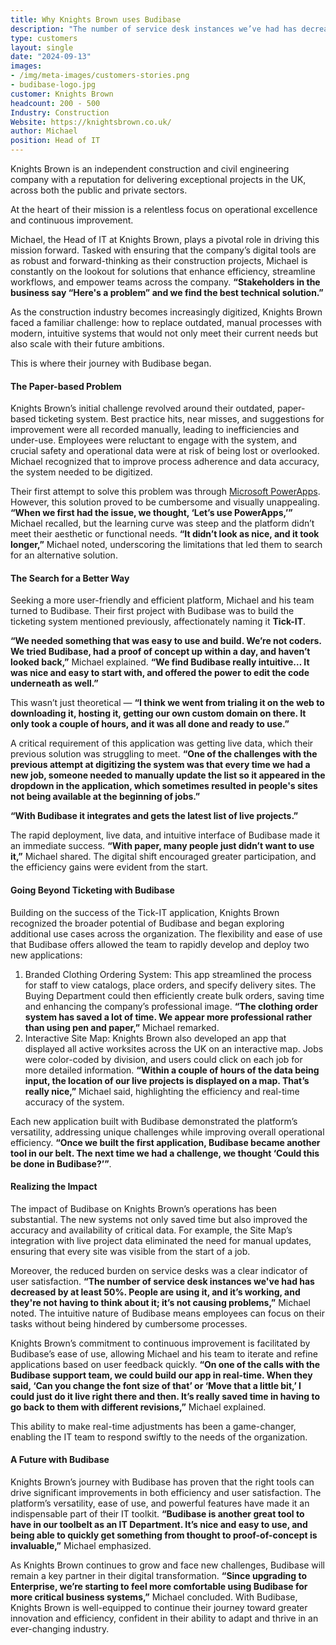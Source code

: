 ```yaml
---
title: Why Knights Brown uses Budibase
description: "The number of service desk instances we’ve had has decreased by at least 50%. People are using it, and it’s working, and they’re not having to think about it; it’s not causing problems."
type: customers
layout: single
date: "2024-09-13"
images:
- /img/meta-images/customers-stories.png
- budibase-logo.jpg
customer: Knights Brown
headcount: 200 - 500
Industry: Construction
Website: https://knightsbrown.co.uk/
author: Michael
position: Head of IT
---
```


Knights Brown is an independent construction and civil engineering company with a reputation for delivering exceptional projects in the UK, across both the public and private sectors. 

At the heart of their mission is a relentless focus on operational excellence and continuous improvement. 

Michael, the Head of IT at Knights Brown, plays a pivotal role in driving this mission forward. Tasked with ensuring that the company’s digital tools are as robust and forward-thinking as their construction projects, Michael is constantly on the lookout for solutions that enhance efficiency, streamline workflows, and empower teams across the company. **“Stakeholders in the business say “Here's a problem” and we find the best technical solution.”**

As the construction industry becomes increasingly digitized, Knights Brown faced a familiar challenge: how to replace outdated, manual processes with modern, intuitive systems that would not only meet their current needs but also scale with their future ambitions. 

This is where their journey with Budibase began.


#### The Paper-based Problem

Knights Brown’s initial challenge revolved around their outdated, paper-based ticketing system. Best practice hits, near misses, and suggestions for improvement were all recorded manually, leading to inefficiencies and under-use. Employees were reluctant to engage with the system, and crucial safety and operational data were at risk of being lost or overlooked. Michael recognized that to improve process adherence and data accuracy, the system needed to be digitized.

Their first attempt to solve this problem was through [Microsoft PowerApps](https://budibase.com/blog/alternatives/powerapps/). However, this solution proved to be cumbersome and visually unappealing. **“When we first had the issue, we thought, ‘Let’s use PowerApps,’”** Michael recalled, but the learning curve was steep and the platform didn’t meet their aesthetic or functional needs. **“It didn’t look as nice, and it took longer,”** Michael noted, underscoring the limitations that led them to search for an alternative solution.


#### The Search for a Better Way

Seeking a more user-friendly and efficient platform, Michael and his team turned to Budibase. Their first project with Budibase was to build the ticketing system mentioned previously, affectionately naming it **Tick-IT**.

**“We needed something that was easy to use and build. We’re not coders. We tried Budibase, had a proof of concept up within a day, and haven’t looked back,”** Michael explained. **“We find Budibase really intuitive… It was nice and easy to start with, and offered the power to edit the code underneath as well.”**

This wasn’t just theoretical — **“I think we went from trialing it on the web to downloading it, hosting it, getting our own custom domain on there. It only took a couple of hours, and it was all done and ready to use.”**

A critical requirement of this application was getting live data, which their previous solution was struggling to meet. **“One of the challenges with the previous attempt at digitizing the system was that every time we had a new job, someone needed to manually update the list so it appeared in the dropdown in the application, which sometimes resulted in people's sites not being available at the beginning of jobs.”**

**“With Budibase it integrates and gets the latest list of live projects.”**

The rapid deployment, live data, and intuitive interface of Budibase made it an immediate success. **“With paper, many people just didn’t want to use it,”** Michael shared. The digital shift encouraged greater participation, and the efficiency gains were evident from the start.


#### Going Beyond Ticketing with Budibase

Building on the success of the Tick-IT application, Knights Brown recognized the broader potential of Budibase and began exploring additional use cases across the organization. The flexibility and ease of use that Budibase offers allowed the team to rapidly develop and deploy two new applications:



1. Branded Clothing Ordering System: This app streamlined the process for staff to view catalogs, place orders, and specify delivery sites. The Buying Department could then efficiently create bulk orders, saving time and enhancing the company’s professional image. **“The clothing order system has saved a lot of time. We appear more professional rather than using pen and paper,”** Michael remarked.
2. Interactive Site Map: Knights Brown also developed an app that displayed all active worksites across the UK on an interactive map. Jobs were color-coded by division, and users could click on each job for more detailed information. **“Within a couple of hours of the data being input, the location of our live projects is displayed on a map. That’s really nice,”** Michael said, highlighting the efficiency and real-time accuracy of the system.

Each new application built with Budibase demonstrated the platform’s versatility, addressing unique challenges while improving overall operational efficiency. **“Once we built the first application, Budibase became another tool in our belt. The next time we had a challenge, we thought ‘Could this be done in Budibase?’”**.


#### Realizing the Impact

The impact of Budibase on Knights Brown’s operations has been substantial. The new systems not only saved time but also improved the accuracy and availability of critical data. For example, the Site Map’s integration with live project data eliminated the need for manual updates, ensuring that every site was visible from the start of a job.

Moreover, the reduced burden on service desks was a clear indicator of user satisfaction. **“The number of service desk instances we've had has decreased by at least 50%. People are using it, and it’s working, and they're not having to think about it; it’s not causing problems,”** Michael noted. The intuitive nature of Budibase means employees can focus on their tasks without being hindered by cumbersome processes.

Knights Brown’s commitment to continuous improvement is facilitated by Budibase’s ease of use, allowing Michael and his team to iterate and refine applications based on user feedback quickly. **“On one of the calls with the Budibase support team, we could build our app in real-time. When they said, ‘Can you change the font size of that’ or ‘Move that a little bit,’ I could just do it live right there and then. It’s really saved time in having to go back to them with different revisions,”** Michael explained.

This ability to make real-time adjustments has been a game-changer, enabling the IT team to respond swiftly to the needs of the organization.


#### A Future with Budibase

Knights Brown’s journey with Budibase has proven that the right tools can drive significant improvements in both efficiency and user satisfaction. The platform’s versatility, ease of use, and powerful features have made it an indispensable part of their IT toolkit. **“Budibase is another great tool to have in our toolbelt as an IT Department. It’s nice and easy to use, and being able to quickly get something from thought to proof-of-concept is invaluable,”** Michael emphasized.

As Knights Brown continues to grow and face new challenges, Budibase will remain a key partner in their digital transformation. **“Since upgrading to Enterprise, we’re starting to feel more comfortable using Budibase for more critical business systems,”** Michael concluded. With Budibase, Knights Brown is well-equipped to continue their journey toward greater innovation and efficiency, confident in their ability to adapt and thrive in an ever-changing industry.